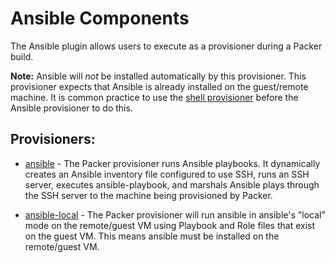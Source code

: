 # Ansible Components

The Ansible plugin allows users to execute as a provisioner during a Packer build.

**Note:** Ansible will _not_ be installed automatically by this
provisioner. This provisioner expects that Ansible is already installed on the
guest/remote machine. It is common practice to use the [shell
provisioner](/docs/provisioners/shell) before the Ansible provisioner to
do this.

## Provisioners:

- [ansible](provisioners/ansible.mdx) - The Packer provisioner runs Ansible playbooks. It dynamically creates an Ansible inventory file configured to use SSH, runs an SSH server, executes ansible-playbook, and marshals Ansible plays through the SSH server to the machine being provisioned by Packer.

- [ansible-local](provisioners/ansible-local.mdx) - The Packer provisioner will run ansible in ansible's "local" mode on the remote/guest VM using Playbook and Role files that exist on the guest VM. This means ansible must be installed on the remote/guest VM.
